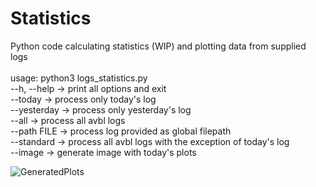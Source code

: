 # Statistics
Python code calculating statistics (WIP) and plotting data from supplied logs</br>
</br>
usage: python3 logs_statistics.py</br>
--h, --help	-> print all options and exit</br>
--today 	-> process only today's log</br>
--yesterday	-> process only yesterday's log</br>
--all 		-> process all avbl logs</br>
--path FILE	-> process log provided as global filepath</br>
--standard	-> process all avbl logs with the exception of today's log</br>
--image		-> generate image with today's plots</br>

![GeneratedPlots](mkuliberda.github.com/Statistics/plots.jpg)
